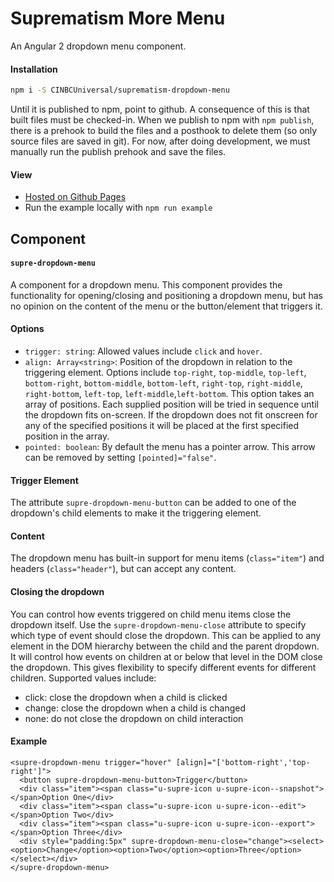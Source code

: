 # Suprematism More Menu

An Angular 2 dropdown menu component.


#### Installation
```bash
npm i -S CINBCUniversal/suprematism-dropdown-menu
```
Until it is published to npm, point to github. A consequence of this is that
built files must be checked-in. When we publish to npm with `npm publish`,
there is a prehook to build the files and a posthook to delete them
(so only source files are saved in git). For now, after doing development,
we must manually run the publish prehook and save the files.


#### View
- [Hosted on Github Pages](https://cinbcuniversal.github.io/suprematism-dropdown-menu/)
- Run the example locally with `npm run example`


## Component

#### `supre-dropdown-menu`
A component for a dropdown menu.  This component provides the functionality for opening/closing and positioning a dropdown menu, but has no opinion on the content of the menu or the button/element that triggers it.


#### Options
- `trigger: string`: Allowed values include `click` and `hover`.  
- `align: Array<string>`: Position of the dropdown in relation to the triggering element.
Options include `top-right`, `top-middle`, `top-left`, `bottom-right`, `bottom-middle`, `bottom-left`, `right-top`, `right-middle`, `right-bottom`, `left-top`, `left-middle`,`left-bottom`. This option takes an array of positions.  Each supplied position will be tried in sequence until the dropdown fits on-screen.  If the dropdown does not fit onscreen for any of the specified positions it will be placed at the first specified position in the array.
- `pointed: boolean`: By default the menu has a pointer arrow.  This arrow can be removed by setting `[pointed]="false"`.

#### Trigger Element
The attribute `supre-dropdown-menu-button` can be added to one of the dropdown's child elements to make it the triggering element.  

#### Content
The dropdown menu has built-in support for menu items (`class="item"`) and headers (`class="header"`), but can accept any content.

#### Closing the dropdown
You can control how events triggered on child menu items close the dropdown itself.
Use the `supre-dropdown-menu-close` attribute to specify which type of event should close the dropdown.  This can be applied to any element in the DOM hierarchy between the child and the parent dropdown.  It will control how events on children at or below that level in the DOM close the dropdown.  This gives flexibility to specify different events for different children.
Supported values include:

- click: close the dropdown when a child is clicked
- change: close the dropdown when a child is changed
- none: do not close the dropdown on child interaction

#### Example
```
<supre-dropdown-menu trigger="hover" [align]="['bottom-right','top-right']">
  <button supre-dropdown-menu-button>Trigger</button>
  <div class="item"><span class="u-supre-icon u-supre-icon--snapshot"></span>Option One</div>
  <div class="item"><span class="u-supre-icon u-supre-icon--edit"></span>Option Two</div>
  <div class="item"><span class="u-supre-icon u-supre-icon--export"></span>Option Three</div>
  <div style="padding:5px" supre-dropdown-menu-close="change"><select><option>Change</option><option>Two</option><option>Three</option></select></div>
</supre-dropdown-menu>
```
